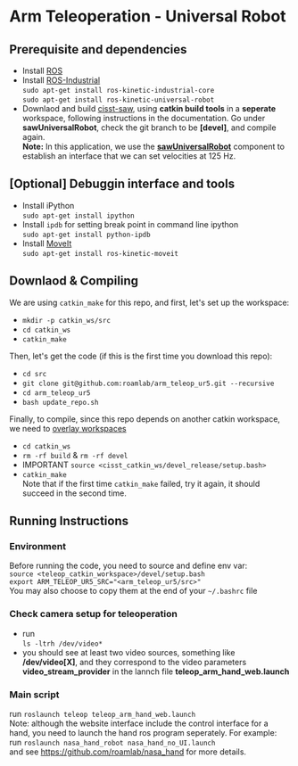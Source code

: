 Arm Teleoperation - Universal Robot
==============================
## Prerequisite and dependencies
* Install [ROS](http://wiki.ros.org/ROS/Installation)
* Install [ROS-Industrial](http://wiki.ros.org/Industrial/Install)  
`sudo apt-get install ros-kinetic-industrial-core`  
`sudo apt-get install ros-kinetic-universal-robot`
* Downlaod and build [cisst-saw](https://github.com/jhu-cisst/cisst/wiki/Compiling-cisst-and-SAW-with-CMake#13-building-using-catkin-build-tools-for-ros), using **catkin build tools** in a **seperate** workspace, following instructions in the documentation. Go under **sawUniversalRobot**, check the git branch to be **[devel]**, and compile again.  
**Note:** In this application, we use the **[sawUniversalRobot](https://github.com/jhu-saw/sawUniversalRobot/tree/devel)** component to establish an interface that we can set velocities at 125 Hz.

## [Optional] Debuggin interface and tools
* Install iPython  
`sudo apt-get install ipython`
* Install `ipdb` for setting break point in command line ipython  
`sudo apt-get install python-ipdb`
* Install [MoveIt](https://moveit.ros.org/install/)  
`sudo apt-get install ros-kinetic-moveit`

## Downlaod & Compiling 
We are using `catkin_make` for this repo, and first, let's set up the workspace:    
* `mkdir -p catkin_ws/src`  
* `cd catkin_ws`  
* `catkin_make`  

Then, let's get the code (if this is the first time you download this repo):
* `cd src`  
* `git clone git@github.com:roamlab/arm_teleop_ur5.git --recursive`  
* `cd arm_teleop_ur5`  
* `bash update_repo.sh`  

Finally, to compile, since this repo depends on another catkin workspace, we need to [overlay workspaces](http://wiki.ros.org/catkin/Tutorials/workspace_overlaying)
* `cd catkin_ws`  
* `rm -rf build` & `rm -rf devel`  
* IMPORTANT `source <cisst_catkin_ws/devel_release/setup.bash>`  
* `catkin_make`  
Note that if the first time `catkin_make` failed, try it again, it should succeed in the second time.

## Running Instructions
### Environment
Before running the code, you need to source and define env var:  
`source <teleop_catkin_workspace>/devel/setup.bash`  
`export ARM_TELEOP_UR5_SRC="<arm_teleop_ur5/src>"`  
You may also choose to copy them at the end of your `~/.bashrc` file
### Check camera setup for teleoperation
 * run  
 `ls -ltrh /dev/video*`  
 * you should see at least two video sources, something like **/dev/video[X]**, and they correspond to the video parameters **video_stream_provider** in the lannch file **teleop_arm_hand_web.launch**
### Main script
run `roslaunch teleop teleop_arm_hand_web.launch`  
Note: although the website interface include the control interface for a hand, you need to launch the hand ros program seperately. For example:  
run `roslaunch nasa_hand_robot nasa_hand_no_UI.launch`  
and see https://github.com/roamlab/nasa_hand for more details.
